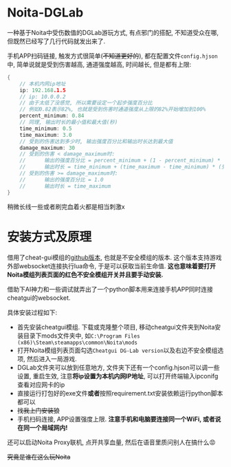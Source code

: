 # Noita-DGLab
一种基于Noita中受伤数值的DGLab游玩方式, 有点邪门的搭配, 不知道受众在哪, 但既然已经写了几行代码就发出来了.

手机APP扫码链接, 触发方式很简单(~~不知道更好的~~), 都在配置文件`config.hjson`中, 简单说就是受到伤害越高, 通道强度越高, 时间越长, 但是都有上限:

```c
{
    // 本机内网ip地址
    ip: 192.168.1.5
    // ip: 10.0.0.2
    // 由于太低了没感觉, 所以需要设定一个起步强度百分比
    // 例如0.82表示82%, 也就是受到伤害时通道强度从上限的82%开始增加到100%
    percent_minimum: 0.84
    // 同理, 输出时长的最小值和最大值(秒)
    time_minimum: 0.5
    time_maximum: 3.0
    // 受到的伤害达到多少时, 输出强度百分比和输出时长达到最大值
    damage_maximum: 30
    // 受到的伤害 < damage_maximum时: 
    //      输出的强度百分比 = percent_minimum + (1 - percent_minimum) * (受到的伤害 / damage_maximum)
    //      输出时长 = time_minimum + (time_maximum - time_minimum) * (受到的伤害 / damage_maximum)
    // 受到的伤害 >= damage_maximum时:
    //      输出的强度百分比 = 1.0
    //      输出时长 = time_maximum
}
```

稍微长线一些或者刷完血着火都是相当刺激x

# 安装方式及原理

借用了cheat-gui模组的[github版本](https://github.com/probable-basilisk/cheatgui), 也就是不安全模组的版本. 这个版本支持游戏外部websocket连接执行lua命令, 于是可以获取当前生命值. **这也意味着要打开Noita模组列表页面的红色不安全模组开关并且要手动安装.**

借助下AI神力和一些调试就弄出了一个python脚本用来连接手机APP同时连接cheatgui的websocket.

具体安装过程如下:

- 首先安装cheatgui模组. 下载或克隆整个项目, 移动cheatgui文件夹到Noita安装目录下mods文件夹中, 如`C:\Program Files (x86)\Steam\steamapps\common\Noita\mods`
- 打开Noita模组列表页面勾选`Cheatgui DG-Lab version`以及右边不安全模组选项, 然后进入一局游戏.
- DGLab文件夹可以放到任意地方, 文件夹下还有一个config.hjson可以调一些设置, 重启生效, 注意**将ip设置为本机内网IP地址**, 可以打开终端输入ipconifg查看对应网卡的ip
- 直接运行打包好的exe文件**或者**按照requirement.txt安装依赖运行python脚本都可以
- ~~找我上门安装狼~~
- 手机扫码连接, APP设置强度上限. **注意手机和电脑要连接同一个WiFi, 或者说在同一个局域网内!**

还可以启动Noita Proxy联机, 点开共享血量, 然后在语音里质问别人在搞什么😡


~~究竟是谁在这么玩Noita~~
